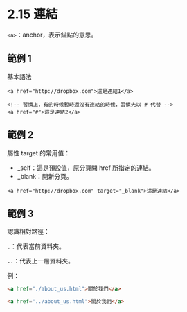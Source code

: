 # 2.15 連結

`<a>`：anchor，表示錨點的意思。

## 範例 1

基本語法

```markup
<a href="http://dropbox.com">這是連結1</a>

<!-- 習慣上，有的時候暫時還沒有連結的時候，習慣先以 # 代替 -->
<a href="#">這是連結2</a>
```



## 範例 2

屬性 target 的常用值：

* \_self：這是預設值，原分頁開 href 所指定的連結。
* \_blank：開新分頁。

```markup
<a href="http://dropbox.com" target="_blank">這是連結</a>
```



## 範例 3

認識相對路徑：

**`.`**：代表當前資料夾。

**`..`**：代表上一層資料夾。



例：

```html
<a href="./about_us.html">關於我們</a>
```

```html
<a href="../about_us.html">關於我們</a>
```

